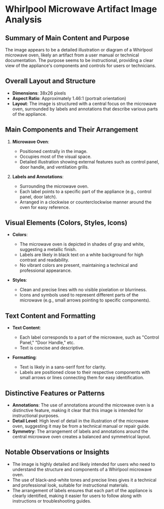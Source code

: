 # Whirlpool Microwave Artifact Image Analysis

## Summary of Main Content and Purpose
The image appears to be a detailed illustration or diagram of a Whirlpool microwave oven, likely an artifact from a user manual or technical documentation. The purpose seems to be instructional, providing a clear view of the appliance's components and controls for users or technicians.

## Overall Layout and Structure

- **Dimensions**: 38x26 pixels
- **Aspect Ratio**: Approximately 1.46:1 (portrait orientation)
- **Layout**: The image is structured with a central focus on the microwave oven, surrounded by labels and annotations that describe various parts of the appliance.

## Main Components and Their Arrangement

1. **Microwave Oven**:
   - Positioned centrally in the image.
   - Occupies most of the visual space.
   - Detailed illustration showing external features such as control panel, door handle, and ventilation grills.

2. **Labels and Annotations**:
   - Surrounding the microwave oven.
   - Each label points to a specific part of the appliance (e.g., control panel, door latch).
   - Arranged in a clockwise or counterclockwise manner around the oven for easy reference.

## Visual Elements (Colors, Styles, Icons)

- **Colors**:
  - The microwave oven is depicted in shades of gray and white, suggesting a metallic finish.
  - Labels are likely in black text on a white background for high contrast and readability.
  - No vibrant colors are present, maintaining a technical and professional appearance.

- **Styles**:
  - Clean and precise lines with no visible pixelation or blurriness.
  - Icons and symbols used to represent different parts of the microwave (e.g., small arrows pointing to specific components).

## Text Content and Formatting

- **Text Content**:
  - Each label corresponds to a part of the microwave, such as "Control Panel," "Door Handle," etc.
  - Text is concise and descriptive.

- **Formatting**:
  - Text is likely in a sans-serif font for clarity.
  - Labels are positioned close to their respective components with small arrows or lines connecting them for easy identification.

## Distinctive Features or Patterns

- **Annotations**: The use of annotations around the microwave oven is a distinctive feature, making it clear that this image is intended for instructional purposes.
- **Detail Level**: High level of detail in the illustration of the microwave oven, suggesting it may be from a technical manual or repair guide.
- **Symmetry**: The arrangement of labels and annotations around the central microwave oven creates a balanced and symmetrical layout.

## Notable Observations or Insights

- The image is highly detailed and likely intended for users who need to understand the structure and components of a Whirlpool microwave oven.
- The use of black-and-white tones and precise lines gives it a technical and professional look, suitable for instructional materials.
- The arrangement of labels ensures that each part of the appliance is clearly identified, making it easier for users to follow along with instructions or troubleshooting guides.